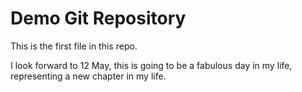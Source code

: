 # Demo Git Repository 

This is the first file in this repo. 

I look forward to 12 May, this is going to be a fabulous day in my life, representing a new chapter in my life. 
